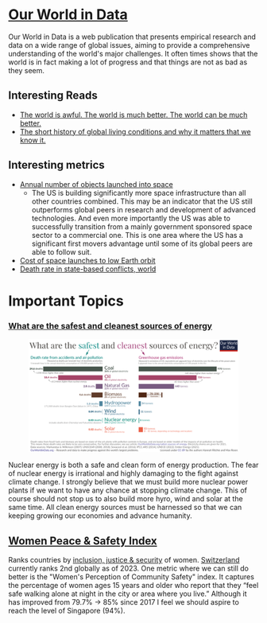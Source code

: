 # [Our World in Data](https://ourworldindata.org/)

Our World in Data is a web publication that presents empirical research and data on a wide range of global issues, aiming to provide a comprehensive understanding of the world's major challenges. It often times shows that the world is in fact making a lot of progress and that things are not as bad as they seem.

## Interesting Reads

* [The world is awful. The world is much better. The world can be much better. ](https://ourworldindata.org/much-better-awful-can-be-better)
* [The short history of global living conditions and why it matters that we know it.](https://ourworldindata.org/a-history-of-global-living-conditions)

## Interesting metrics

* [Annual number of objects launched into space](https://ourworldindata.org/grapher/yearly-number-of-objects-launched-into-outer-space)
  * The US is building significantly more space infrastructure than all other countries combined. This may be an indicator that the US still outperforms global peers in research and development of advanced technologies. And even more importantly the US was able to successfully transition from a mainly government sponsored space sector to a commercial one. This is one area where the US has a significant first movers advantage until some of its global peers are able to follow suit.
* &#x20;[Cost of space launches to low Earth orbit](https://ourworldindata.org/grapher/cost-space-launches-low-earth-orbit)
* [Death rate in state-based conflicts, world](https://ourworldindata.org/grapher/death-rate-in-state-based-conflicts)

# Important Topics

### [What are the safest and cleanest sources of energy](https://ourworldindata.org/safest-sources-of-energy)

<figure><img src="gitbook/assets/image (4).png" alt=""><figcaption></figcaption></figure>

Nuclear energy is both a safe and clean form of energy production. The fear of nuclear energy is  irrational and highly damaging to the fight against climate change. I strongly believe that we must build more nuclear power plants if we want to have any chance at stopping climate change. This of course should not stop us to also build more hyro, wind and solar at the same time. All clean energy sources must be harnessed so that we can keeping growing our economies and advance humanity.

## [Women Peace & Safety Index](https://giwps.georgetown.edu/the-index/)

Ranks countries by [inclusion, justice & security](https://giwps.georgetown.edu/index-dimensions/) of women. [Switzerland](https://giwps.georgetown.edu/country/switzerland/) currently ranks 2nd globally as of 2023. One metric where we can still do better is the "Women's Perception of Community Safety" index. It captures the percentage of women ages 15 years and older who report that they “feel safe walking alone at night in the city or area where you live.” Although it has improved from 79.7% -> 85% since 2017 I feel we should aspire to reach the level of Singapore (94%).
